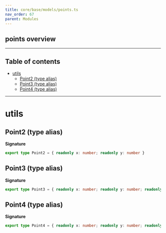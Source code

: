 ```yaml
---
title: core/base/models/points.ts
nav_order: 67
parent: Modules
---
```


## points overview

---

<h2 class="text-delta">Table of contents</h2>

- [utils](#utils)
  - [Point2 (type alias)](#point2-type-alias)
  - [Point3 (type alias)](#point3-type-alias)
  - [Point4 (type alias)](#point4-type-alias)

---

# utils

## Point2 (type alias)

**Signature**

```ts
export type Point2 = { readonly x: number; readonly y: number }
```

## Point3 (type alias)

**Signature**

```ts
export type Point3 = { readonly x: number; readonly y: number; readonly z: number }
```

## Point4 (type alias)

**Signature**

```ts
export type Point4 = { readonly x: number; readonly y: number; readonly z: number; readonly w: number }
```
